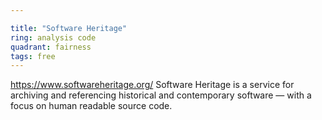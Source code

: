 ```yaml
---

title: "Software Heritage"
ring: analysis code
quadrant: fairness
tags: free
---
```

https://www.softwareheritage.org/
Software Heritage is a service for archiving and referencing historical and contemporary software — with a focus on human readable source code.
